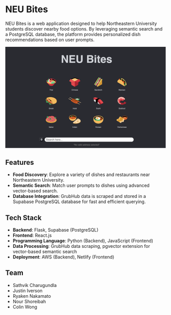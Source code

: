 # NEU Bites

NEU Bites is a web application designed to help Northeastern University students discover nearby food options. By leveraging semantic search and a PostgreSQL database, the platform provides personalized dish recommendations based on user prompts.

[![NEU Bites Website](front-end/react-app/src/assets/neubites.png)](https://neu-bites.com/)

## Features

- **Food Discovery**: Explore a variety of dishes and restaurants near Northeastern University.
- **Semantic Search**: Match user prompts to dishes using advanced vector-based search.
- **Database Integration**: GrubHub data is scraped and stored in a Supabase PostgreSQL database for fast and efficient querying.

## Tech Stack

- **Backend**: Flask, Supabase (PostgreSQL)
- **Frontend**: React.js
- **Programming Language**: Python (Backend), JavaScript (Frontend)
- **Data Processing**: GrubHub data scraping, pgvector extension for vector-based semantic search
- **Deployment**: AWS (Backend), Netlify (Frontend)

## Team
- Sathvik Charugundla
- Justin Iverson
- Ryaken Nakamato
- Nour Shoreibah
- Colin Wong

